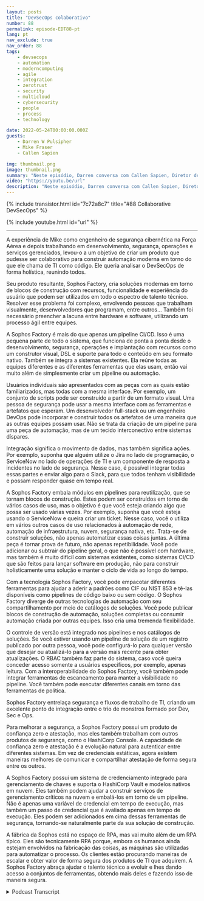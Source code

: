 ```yaml
---
layout: posts
title: "DevSecOps colaborativo"
number: 88
permalink: episode-EDT88-pt
lang: pt
nav_exclude: true
nav_order: 88
tags:
    - devsecops
    - automation
    - moderncomputing
    - agile
    - integration
    - zerotrust
    - security
    - multicloud
    - cybersecurity
    - people
    - process
    - technology

date: 2022-05-24T00:00:00.000Z
guests:
    - Darren W Pulsipher
    - Mike Fraser
    - Callen Sapien

img: thumbnail.png
image: thumbnail.png
summary: "Neste episódio, Darren conversa com Callen Sapien, Diretor de Gerenciamento de Produtos da Sophos Factory, e Mike Fraser, VP de DevSecOps, sobre seu produto que permite uma colaboração verdadeiramente integrada entre Segurança, Desenvolvimento e Operações (SecDevOps)."
video: "https://youtu.be/url"
description: "Neste episódio, Darren conversa com Callen Sapien, Diretor de Gerenciamento de Produtos da Sophos Factory, e Mike Fraser, VP de DevSecOps, sobre seu produto que permite uma colaboração verdadeiramente integrada entre Segurança, Desenvolvimento e Operações (SecDevOps)."
---
```


<div>
{% include transistor.html id="7c72a8c7" title="#88 Collaborative DevSecOps" %}

{% include youtube.html id="url" %}
</div>

---

A experiência de Mike como engenheiro de segurança cibernética na Força Aérea e depois trabalhando em desenvolvimento, segurança, operações e serviços gerenciados, levou-o a um objetivo de criar um produto que pudesse ser colaborativo para construir automação moderna em torno do que ele chama de TI como código. Ele queria analisar o DevSecOps de forma holística, reunindo todos.

Seu produto resultante, Sophos Factory, cria soluções modernas em torno de blocos de construção com recursos, funcionalidade e experiência do usuário que podem ser utilizados em todo o espectro de talento técnico. Resolver esse problema foi complexo, envolvendo pessoas que trabalham visualmente, desenvolvedores que programam, entre outros... Também foi necessário preencher a lacuna entre hardware e software, utilizando um processo ágil entre equipes.

A Sophos Factory é mais do que apenas um pipeline CI/CD. Isso é uma pequena parte de todo o sistema, que funciona de ponta a ponta desde o desenvolvimento, segurança, operações e implantação com recursos como um construtor visual, DSL e suporte para todo o conteúdo em seu formato nativo. Também se integra a sistemas existentes. Ela reúne todas as equipes diferentes e as diferentes ferramentas que elas usam, então vai muito além de simplesmente criar um pipeline ou automação.

Usuários individuais são apresentados com as peças com as quais estão familiarizados, mas todas com a mesma interface. Por exemplo, um conjunto de scripts pode ser construído a partir de um formato visual. Uma pessoa de segurança pode usar a mesma interface com as ferramentas e artefatos que esperam. Um desenvolvedor full-stack ou um engenheiro DevOps pode incorporar e construir todos os artefatos de uma maneira que as outras equipes possam usar. Não se trata da criação de um pipeline para uma peça de automação, mas de um tecido interconectivo entre sistemas díspares.

Integração significa o movimento de dados, mas também significa ações. Por exemplo, suponha que alguém utilize o Jira no lado de programação, o ServiceNow no lado de operações de TI e um componente de resposta a incidentes no lado de segurança. Nesse caso, é possível integrar todas essas partes e enviar algo para o Slack, para que todos tenham visibilidade e possam responder quase em tempo real.

A Sophos Factory embala módulos em pipelines para reutilização, que se tornam blocos de construção. Estes podem ser construídos em torno de vários casos de uso, mas o objetivo é que você esteja criando algo que possa ser usado várias vezes. Por exemplo, suponha que você esteja usando o ServiceNow e queira criar um ticket. Nesse caso, você o utiliza em vários outros casos de uso relacionados à automação de rede, automação de infraestrutura, nuvem, segurança nativa, etc. Trata-se de construir soluções, não apenas automatizar essas coisas juntas. A última peça é tornar prova de futuro, não apenas repetibilidade. Você pode adicionar ou subtrair do pipeline geral, o que não é possível com hardware, mas também é muito difícil com sistemas existentes, como sistemas CI/CD que são feitos para lançar software em produção, não para construir holisticamente uma solução e manter o ciclo de vida ao longo do tempo.

Com a tecnologia Sophos Factory, você pode empacotar diferentes ferramentas para ajudar a aderir a padrões como CIF ou NIST 853 e tê-las disponíveis como pipelines de código baixo ou sem código. O Sophos Factory diverge de outras tecnologias de automação com seu compartilhamento por meio de catálogos de soluções. Você pode publicar blocos de construção de automação, soluções completas ou consumir automação criada por outras equipes. Isso cria uma tremenda flexibilidade.

O controle de versão está integrado nos pipelines e nos catálogos de soluções. Se você estiver usando um pipeline de solução de um registro publicado por outra pessoa, você pode configurá-lo para qualquer versão que desejar ou atualizá-lo para a versão mais recente para obter atualizações. O RBAC também faz parte do sistema, caso você queira conceder acesso somente a usuários específicos, por exemplo, apenas leitura. Com a interoperabilidade do Sophos Factory, você também pode integrar ferramentas de escaneamento para manter a visibilidade no pipeline. Você também pode executar diferentes canais em torno das ferramentas de política.

Sophos Factory entrelaça segurança e fluxos de trabalho de TI, criando um excelente ponto de integração entre o trio de monstros formado por Dev, Sec e Ops.

Para melhorar a segurança, a Sophos Factory possui um produto de confiança zero e atestação, mas eles também trabalham com outros produtos de segurança, como o HashiCorp Console. A capacidade de confiança zero e atestação é a evolução natural para autenticar entre diferentes sistemas. Em vez de credenciais estáticas, agora existem maneiras melhores de comunicar e compartilhar atestação de forma segura entre os outros.

A Sophos Factory possui um sistema de credenciamento integrado para gerenciamento de chaves e suporta o HashiCorp Vault e modelos nativos em nuvem. Eles também podem ajudar a construir serviços de gerenciamento críticos na nuvem e embalá-los em torno de um pipeline. Não é apenas uma variável de credencial em tempo de execução, mas também um passo de credencial que é avaliado apenas em tempo de execução. Eles podem ser adicionados em cima dessas ferramentas de segurança, tornando-se naturalmente parte da sua solução de construção.

A fábrica da Sophos está no espaço de RPA, mas vai muito além de um RPA típico. Eles são tecnicamente RPA porque, embora os humanos ainda estejam envolvidos na fabricação das coisas, as máquinas são utilizadas para automatizar o processo. Os clientes estão procurando maneiras de escalar e obter valor de forma segura dos produtos de TI que adquirem. A Sophos Factory abraça ajudar o talento técnico a evoluir e lhes dando acesso a conjuntos de ferramentas, obtendo mais deles e fazendo isso de maneira segura.



<details>
<summary> Podcast Transcript </summary>

<p></p>

</details>
